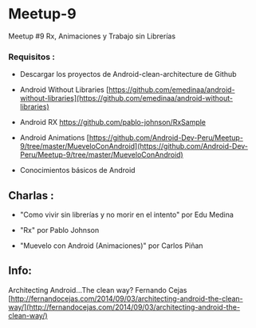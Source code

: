 # Meetup-9
Meetup #9  Rx, Animaciones y Trabajo sin Librerías

### Requisitos :

 - Descargar los proyectos de Android-clean-architecture de Github

  * Android Without Libraries [https://github.com/emedinaa/android-without-libraries](https://github.com/emedinaa/android-without-libraries)
  
  * Android RX https://github.com/pablo-johnson/RxSample
  
  * Android Animations [https://github.com/Android-Dev-Peru/Meetup-9/tree/master/MueveloConAndroid](https://github.com/Android-Dev-Peru/Meetup-9/tree/master/MueveloConAndroid)
  
- Conocimientos básicos de Android

## Charlas :

- "Como vivir sin librerías y no morir en el intento"  por Edu Medina

- "Rx" por Pablo Johnson

- "Muevelo con Android (Animaciones)" por Carlos Piñan

## Info:

Architecting Android…The clean way? Fernando Cejas [http://fernandocejas.com/2014/09/03/architecting-android-the-clean-way/](http://fernandocejas.com/2014/09/03/architecting-android-the-clean-way/)

